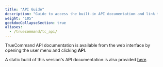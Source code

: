 ```yaml
---
title: "API Guide"
description: "Guide to access the built-in API documentation and link to a static API documentation copy."
weight: "105"
geekdocCollapseSection: true
aliases:
  - /truecommand/tc_api/
---
```


TrueCommand API documentation is available from the web interface by opening the user menu and clicking **API**.

A static build of this version's API documentation is also provided [here](/api/tc2api.html).
